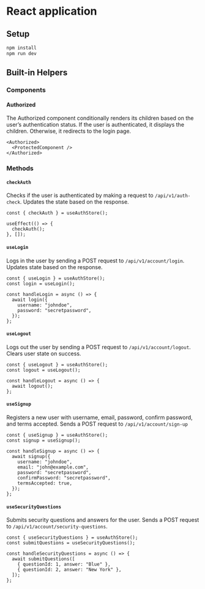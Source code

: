 # React application

## Setup

```sh
npm install
npm run dev
```

## Built-in Helpers

### Components

#### Authorized

The Authorized component conditionally renders its children based on the user’s authentication status. If the user is authenticated, it displays the children. Otherwise, it redirects to the login page.

```tsx
<Authorized>
  <ProtectedComponent />
</Authorized>
```

### Methods

#### `checkAuth`

Checks if the user is authenticated by making a request to `/api/v1/auth-check`. Updates the state based on the response.

```tsx
const { checkAuth } = useAuthStore();

useEffect(() => {
  checkAuth();
}, []);
```

#### `useLogin`

Logs in the user by sending a POST request to `/api/v1/account/login`. Updates state based on the response.

```tsx
const { useLogin } = useAuthStore();
const login = useLogin();

const handleLogin = async () => {
  await login({
    username: "johndoe",
    password: "secretpassword",
  });
};
```

#### `useLogout`

Logs out the user by sending a POST request to `/api/v1/account/logout`. Clears user state on success.

```tsx
const { useLogout } = useAuthStore();
const logout = useLogout();

const handleLogout = async () => {
  await logout();
};
```

#### `useSignup`

Registers a new user with username, email, password, confirm password, and terms accepted. Sends a POST request to `/api/v1/account/sign-up`

```tsx
const { useSignup } = useAuthStore();
const signup = useSignup();

const handleSignup = async () => {
  await signup({
    username: "johndoe",
    email: "john@example.com",
    password: "secretpassword",
    confirmPassword: "secretpassword",
    termsAccepted: true,
  });
};
```

#### `useSecurityQuestions`

Submits security questions and answers for the user. Sends a POST request to `/api/v1/account/security-questions`.

```tsx
const { useSecurityQuestions } = useAuthStore();
const submitQuestions = useSecurityQuestions();

const handleSecurityQuestions = async () => {
  await submitQuestions([
    { questionId: 1, answer: "Blue" },
    { questionId: 2, answer: "New York" },
  ]);
};
```
